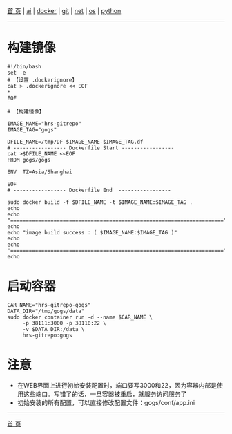 [首 页](https://patrickj-fd.github.io/index) | [ai](https://patrickj-fd.github.io/mdfiles/ai/index) | [docker](https://patrickj-fd.github.io/mdfiles/docker/index) | [git](https://patrickj-fd.github.io/mdfiles/git/index) | [net](https://patrickj-fd.github.io/mdfiles/net/index) | [os](https://patrickj-fd.github.io/mdfiles/os/index) | [python](https://patrickj-fd.github.io/mdfiles/python/index)

---

# 构建镜像

```shell
#!/bin/bash
set -e
# 【设置 .dockerignore】
cat > .dockerignore << EOF
*
EOF

# 【构建镜像】

IMAGE_NAME="hrs-gitrepo"
IMAGE_TAG="gogs"

DFILE_NAME=/tmp/DF-$IMAGE_NAME-$IMAGE_TAG.df
# ----------------- Dockerfile Start -----------------
cat >$DFILE_NAME <<EOF
FROM gogs/gogs

ENV  TZ=Asia/Shanghai 

EOF
# ----------------- Dockerfile End  -----------------

sudo docker build -f $DFILE_NAME -t $IMAGE_NAME:$IMAGE_TAG .
echo 
echo "====================================================================="
echo 
echo "image build success : ( $IMAGE_NAME:$IMAGE_TAG )"
echo 
echo "====================================================================="
echo 
```

# 启动容器
```
CAR_NAME="hrs-gitrepo-gogs"
DATA_DIR="/tmp/gogs/data"
sudo docker container run -d --name $CAR_NAME \
     -p 38111:3000 -p 38110:22 \
     -v $DATA_DIR:/data \
     hrs-gitrepo:gogs
```

# 注意

- 在WEB界面上进行初始安装配置时，端口要写3000和22，因为容器内部是使用这些端口。写错了的话，一旦容器被重启，就服务访问服务了
- 初始安装的所有配置，可以直接修改配置文件：gogs/conf/app.ini

---

[首 页](https://patrickj-fd.github.io)

